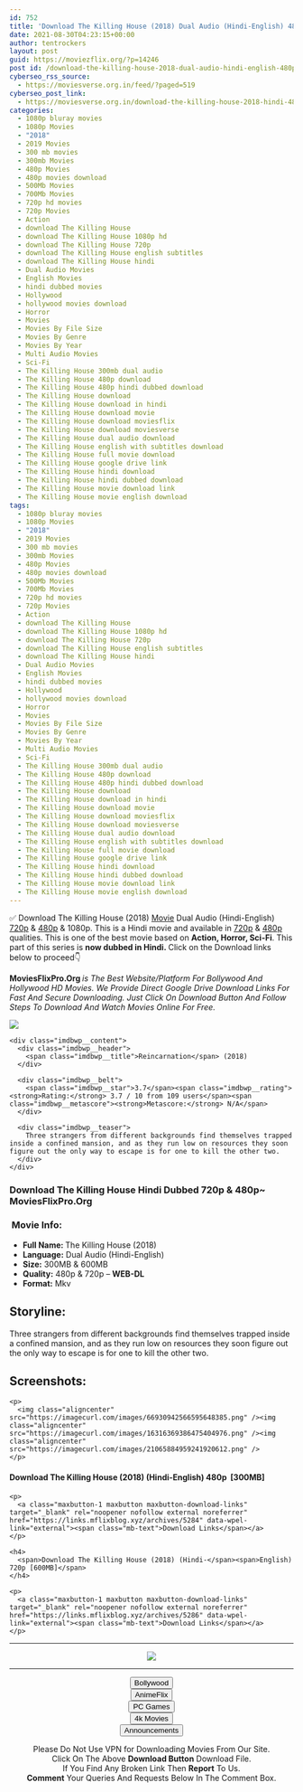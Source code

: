 ```yaml
---
id: 752
title: 'Download The Killing House (2018) Dual Audio (Hindi-English) 480p [300MB] || 720p [600MB]'
date: 2021-08-30T04:23:15+00:00
author: tentrockers
layout: post
guid: https://moviezflix.org/?p=14246
post id: /download-the-killing-house-2018-dual-audio-hindi-english-480p-300mb-720p-600mb/
cyberseo_rss_source:
  - https://moviesverse.org.in/feed/?paged=519
cyberseo_post_link:
  - https://moviesverse.org.in/download-the-killing-house-2018-hindi-480p-720p/
categories:
  - 1080p bluray movies
  - 1080p Movies
  - "2018"
  - 2019 Movies
  - 300 mb movies
  - 300mb Movies
  - 480p Movies
  - 480p movies download
  - 500Mb Movies
  - 700Mb Movies
  - 720p hd movies
  - 720p Movies
  - Action
  - download The Killing House
  - download The Killing House 1080p hd
  - download The Killing House 720p
  - download The Killing House english subtitles
  - download The Killing House hindi
  - Dual Audio Movies
  - English Movies
  - hindi dubbed movies
  - Hollywood
  - hollywood movies download
  - Horror
  - Movies
  - Movies By File Size
  - Movies By Genre
  - Movies By Year
  - Multi Audio Movies
  - Sci-Fi
  - The Killing House 300mb dual audio
  - The Killing House 480p download
  - The Killing House 480p hindi dubbed download
  - The Killing House download
  - The Killing House download in hindi
  - The Killing House download movie
  - The Killing House download moviesflix
  - The Killing House download moviesverse
  - The Killing House dual audio download
  - The Killing House english with subtitles download
  - The Killing House full movie download
  - The Killing House google drive link
  - The Killing House hindi download
  - The Killing House hindi dubbed download
  - The Killing House movie download link
  - The Killing House movie english download
tags:
  - 1080p bluray movies
  - 1080p Movies
  - "2018"
  - 2019 Movies
  - 300 mb movies
  - 300mb Movies
  - 480p Movies
  - 480p movies download
  - 500Mb Movies
  - 700Mb Movies
  - 720p hd movies
  - 720p Movies
  - Action
  - download The Killing House
  - download The Killing House 1080p hd
  - download The Killing House 720p
  - download The Killing House english subtitles
  - download The Killing House hindi
  - Dual Audio Movies
  - English Movies
  - hindi dubbed movies
  - Hollywood
  - hollywood movies download
  - Horror
  - Movies
  - Movies By File Size
  - Movies By Genre
  - Movies By Year
  - Multi Audio Movies
  - Sci-Fi
  - The Killing House 300mb dual audio
  - The Killing House 480p download
  - The Killing House 480p hindi dubbed download
  - The Killing House download
  - The Killing House download in hindi
  - The Killing House download movie
  - The Killing House download moviesflix
  - The Killing House download moviesverse
  - The Killing House dual audio download
  - The Killing House english with subtitles download
  - The Killing House full movie download
  - The Killing House google drive link
  - The Killing House hindi download
  - The Killing House hindi dubbed download
  - The Killing House movie download link
  - The Killing House movie english download
---
```

<div class="thecontent clearfix">
  <p>
    ✅ Download The Killing House (2018) <a href="https://moviesverse.org.in/category/movies/" data-wpel-link="internal">Movie</a> Dual Audio (Hindi-English) <a href="https://moviesverse.org.in/720p-movies/" data-wpel-link="internal">720p</a>&nbsp;&&nbsp;<a href="https://moviesverse.org.in/480p-movies/" data-wpel-link="internal">480p</a> & 1080p. This is a Hindi movie and available in <a href="https://moviesverse.org.in/720p-movies/" data-wpel-link="internal">720p</a>&nbsp;&&nbsp;<a href="https://moviesverse.org.in/480p-movies/" data-wpel-link="internal">480p</a> qualities. This is one of the best movie based on <strong>Action, Horror, Sci-Fi</strong>. This part of this series is <strong>now dubbed in <span>Hindi.&nbsp;</span></strong><span>Click on the Download links below to proceed👇</span>
  </p>
  
  <p>
    <strong><span>MoviesFlixPro.Org&nbsp;</span></strong><em>is The Best Website/Platform For Bollywood And Hollywood HD Movies. We Provide Direct Google Drive Download Links For Fast And Secure Downloading. Just Click On Download Button And Follow Steps To&nbsp;Download And Watch Movies Online For Free.</em>
  </p>
  
  <div class="imdbwp imdbwp--movie dark">
    <div class="imdbwp__thumb">
      <a class="imdbwp__link" target="_blank" title="Reincarnation" href="https://www.imdb.com/title/tt8597286/" rel="nofollow external noopener noreferrer" data-wpel-link="external"><img class="imdbwp__img" src="https://m.media-amazon.com/images/M/MV5BMmRkYTdhMTEtNGRlZS00ZjkzLTlhZWItNTU2NzI3MWVmZWQ4XkEyXkFqcGdeQXVyMTIxMzA5MDI@._V1_SX300.jpg" /></a>
    </div>
    
    <div class="imdbwp__content">
      <div class="imdbwp__header">
        <span class="imdbwp__title">Reincarnation</span> (2018)
      </div>
      
      <div class="imdbwp__belt">
        <span class="imdbwp__star">3.7</span><span class="imdbwp__rating"><strong>Rating:</strong> 3.7 / 10 from 109 users</span><span class="imdbwp__metascore"><strong>Metascore:</strong> N/A</span>
      </div>
      
      <div class="imdbwp__teaser">
        Three strangers from different backgrounds find themselves trapped inside a confined mansion, and as they run low on resources they soon figure out the only way to escape is for one to kill the other two.
      </div>
    </div>
  </div>
  
  <h3>
    <span>Download The Killing House Hindi Dubbed 720p & 480p~ MoviesFlixPro.Org</span>
  </h3>
  
  <h3>
    <span>&nbsp;Movie Info:&nbsp;</span>
  </h3>
  
  <ul>
    <li>
      <strong>Full Name: </strong>The Killing House (2018)
    </li>
    <li>
      <strong>Language:</strong> Dual Audio (Hindi-English)
    </li>
    <li>
      <strong>Size:</strong> 300MB & 600MB
    </li>
    <li>
      <strong>Quality:</strong> 480p & 720p – <span><strong>WEB-DL</strong></span>
    </li>
    <li>
      <strong>Format:</strong>&nbsp;Mkv
    </li>
  </ul>
  
  <h2>
    <span>Storyline:</span>
  </h2>
  
  <p>
    Three strangers from different backgrounds find themselves trapped inside a confined mansion, and as they run low on resources they soon figure out the only way to escape is for one to kill the other two.
  </p>
  
  <div class="summary_text">
    <h2>
      <span>Screenshots:</span>
    </h2>
    
    <p>
      <img class="aligncenter" src="https://imagecurl.com/images/66930942566595648385.png" /><img class="aligncenter" src="https://imagecurl.com/images/16316369386475404976.png" /><img class="aligncenter" src="https://imagecurl.com/images/21065884959241920612.png" />
    </p>
  </div>
  
  <div class="inline canwrap">
    <h4>
      <span>Download The Killing House (2018) (Hindi-English) </span><span>480p&nbsp; [300MB]</span>
    </h4>
    
    <p>
      <a class="maxbutton-1 maxbutton maxbutton-download-links" target="_blank" rel="noopener nofollow external noreferrer" href="https://links.mflixblog.xyz/archives/5284" data-wpel-link="external"><span class="mb-text">Download Links</span></a>
    </p>
    
    <h4>
      <span>Download The Killing House (2018) (Hindi-</span><span>English) 720p [600MB]</span>
    </h4>
    
    <p>
      <a class="maxbutton-1 maxbutton maxbutton-download-links" target="_blank" rel="noopener nofollow external noreferrer" href="https://links.mflixblog.xyz/archives/5286" data-wpel-link="external"><span class="mb-text">Download Links</span></a>
    </p>
  </div>
</div>

<center>
  </p> 
  
  <hr />
  
  <p>
    <a href="http://gdrivepro.xyz/join.php" data-wpel-link="external" target="_blank" rel="nofollow external noopener noreferrer"><img src="https://i.imgur.com/FhMdWdW.png" /></a>
  </p>
  
  <hr />
  
  <p>
    <a href="https://dogemovies.xyz" target="_blank" data-wpel-link="external" rel="nofollow external noopener noreferrer"><button class="button button5">Bollywood</button></a><br /> <a href="https://animeflix.in" target="_blank" data-wpel-link="external" rel="nofollow external noopener noreferrer"><button class="button button5">AnimeFlix</button></a><br /> <a href="https://gamesflix.net/" target="_blank" data-wpel-link="external" rel="nofollow external noopener noreferrer"><button class="button button5">PC Games</button></a><br /> <a href="https://uhdmovies.in" target="_blank" data-wpel-link="external" rel="nofollow external noopener noreferrer"><button class="button button5">4k Movies</button></a><br /> <a href="https://moviesverse.org.in/announcements/" target="_blank" data-wpel-link="internal" rel="noopener"><button class="button button5">Announcements</button></a>
  </p>
  
  <div class="alert alert-danger">
    Please Do Not Use VPN for Downloading Movies From Our Site.
  </div>
  
  <div class="alert alert-success">
    Click On The Above <strong>Download Button</strong> Download File.
  </div>
  
  <div class="alert alert-warning">
    If You Find Any Broken Link Then <strong>Report</strong> To Us.
  </div>
  
  <div class="alert alert-info">
    <strong>Comment</strong> Your Queries And Requests Below In The Comment Box.
  </div>
  
  <p>
    </center>
  </p>